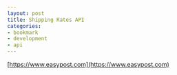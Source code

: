 ```yaml
---
layout: post
title: Shipping Rates API
categories:
- bookmark
- development
- api
---
```


[https://www.easypost.com](https://www.easypost.com)
